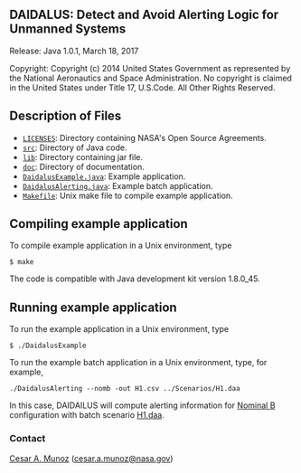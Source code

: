 DAIDALUS: Detect and Avoid Alerting Logic for Unmanned Systems
---------------------------------------------------------

Release: Java 1.0.1, March 18, 2017

Copyright: Copyright (c) 2014 United States Government as represented by 
the National Aeronautics and Space Administration.  No copyright 
is claimed in the United States under Title 17, U.S.Code. All Other 
Rights Reserved.

Description of Files
----------------

* [`LICENSES`](LICENSES): Directory containing NASA's Open Source Agreements.
* [`src`](src): Directory of Java code.
* [`lib`](lib): Directory containing jar file.
* [`doc`](doc): Directory of documentation.
* [`DaidalusExample.java`](src/DaidalusExample.java): Example
application.
* [`DaidalusAlerting.java`](src/DaidalusAlerting.java): Example batch application.
* [`Makefile`](Makefile): Unix make file to compile example application.

Compiling example application
--------------------------

To compile example application in a Unix environment, type

```
$ make 
```

The code is compatible with Java development kit version 1.8.0_45.

Running example application
-------------------------

To run the example application in a Unix environment, type

```
$ ./DaidalusExample
```

To run the example batch application in a Unix environment, type, for example,

```
./DaidalusAlerting --nomb -out H1.csv ../Scenarios/H1.daa
```

In this case, DAIDAILUS will compute alerting information for [Nominal
B](../Configurations/WC_SC_228_nom_b.txt) configuration with batch scenario [H1.daa](../Scenarios/H1.daa).

### Contact

[Cesar A. Munoz](http://shemesh.larc.nasa.gov/people/cam) (cesar.a.munoz@nasa.gov)
